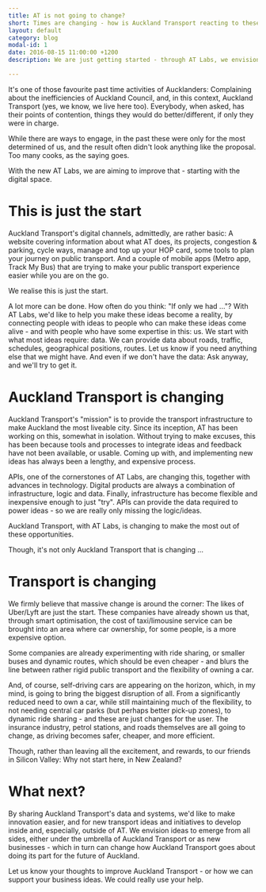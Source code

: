 ```yaml
---
title: AT is not going to change?
short: Times are changing - how is Auckland Transport reacting to these challenges
layout: default
category: blog
modal-id: 1
date: 2016-08-15 11:00:00 +1200
description: We are just getting started - through AT Labs, we envision ideas to emerge from all sides, either under the umbrella of Auckland Transport or as new businesses, to advance the future of Auckland

---
```


It's one of those favourite past time activities of Aucklanders: Complaining about the inefficiencies of Auckland Council, and, in this context, Auckland Transport (yes, we know, we live here too). Everybody, when asked, has their points of contention, things they would do better/different, if only they were in charge.

While there are ways to engage, in the past these were only for the most determined of us, and the result often didn't look anything like the proposal. Too many cooks, as the saying goes.

With the new AT Labs, we are aiming to improve that - starting with the digital space.

# This is just the start

Auckland Transport's digital channels, admittedly, are rather basic: A website covering information about what AT does, its projects, congestion & parking, cycle ways, manage and top up your HOP card, some tools to plan your journey on public transport. And a couple of mobile apps (Metro app, Track My Bus) that are trying to make your public transport experience easier while you are on the go.

We realise this is just the start.

A lot more can be done. How often do you think: "If only we had ..."? With AT Labs, we'd like to help you make these ideas become a reality, by connecting people with ideas to people who can make these ideas come alive - and with people who have some expertise in this: us. We start with what most ideas require: data. We can provide data about roads, traffic, schedules, geographical positions, routes. Let us know if you need anything else that we might have. And even if we don't have the data: Ask anyway, and we'll try to get it.

# Auckland Transport is changing

Auckland Transport's "mission" is to provide the transport infrastructure to make Auckland the most liveable city. Since its inception, AT has been working on this, somewhat in isolation. Without trying to make excuses, this has been because tools and processes to integrate ideas and feedback have not been available, or usable. Coming up with, and implementing new ideas has always been a lengthy, and expensive process.

APIs, one of the cornerstones of AT Labs, are changing this, together with advances in technology. Digital products are always a combination of infrastructure, logic and data. Finally, infrastructure has become flexible and inexpensive enough to just "try". APIs can provide the data required to power ideas - so we are really only missing the logic/ideas.

Auckland Transport, with AT Labs, is changing to make the most out of these opportunities.

Though, it's not only Auckland Transport that is changing ...

# Transport is changing

We firmly believe that massive change is around the corner: The likes of Uber/Lyft are just the start. These companies have already shown us that, through smart optimisation, the cost of taxi/limousine service can be brought into an area where car ownership, for some people, is a more expensive option.

Some companies are already experimenting with ride sharing, or smaller buses and dynamic routes, which should be even cheaper - and blurs the line between rather rigid public transport and the flexibility of owning a car.

And, of course, self-driving cars are appearing on the horizon, which, in my mind, is going to bring the biggest disruption of all. From a significantly reduced need to own a car, while still maintaining much of the flexibility, to not needing central car parks (but perhaps better pick-up zones), to dynamic ride sharing - and these are just changes for the user. The insurance industry, petrol stations, and roads themselves are all going to change, as driving becomes safer, cheaper, and more efficient.

Though, rather than leaving all the excitement, and rewards, to our friends in Silicon Valley: Why not start here, in New Zealand?

# What next?

By sharing Auckland Transport's data and systems, we'd like to make innovation easier, and for new transport ideas and initiatives to develop inside and, especially, outside of AT. We envision ideas to emerge from all sides, either under the umbrella of Auckland Transport or as new businesses - which in turn can change how Auckland Transport goes about doing its part for the future of Auckland.

Let us know your thoughts to improve Auckland Transport - or how we can support your business ideas. We could really use your help.
